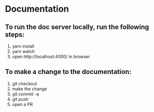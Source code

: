 # Documentation


## To run the doc server locally, run the following steps: 
1. yarn install
2. yarn watch
3. open http://localhost:4000/ in browser

## To make a change to the documentation: 
1. git checkout <new branch>
2. make the change
3. git commit -a
4. git push
5. open a PR 

